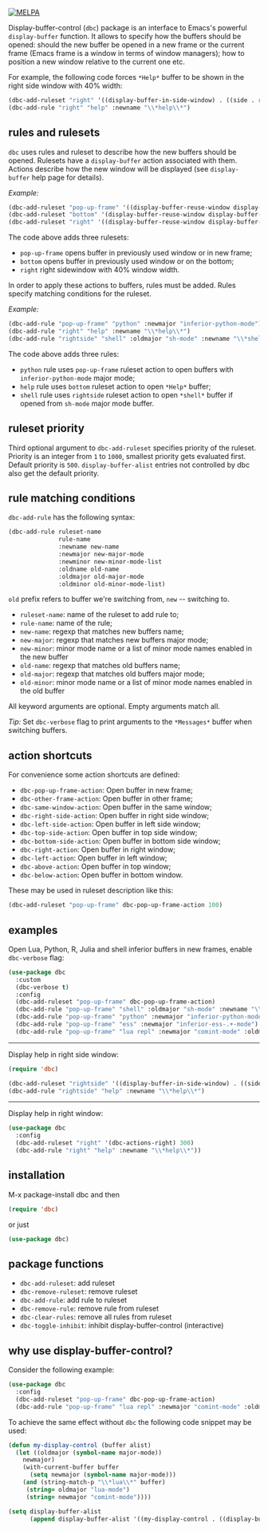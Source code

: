 [![MELPA](https://melpa.org/packages/dbc-badge.svg)](https://melpa.org/#/dbc)

Display-buffer-control (`dbc`) package is an interface to Emacs's powerful `display-buffer` function.
It allows to specify how the buffers should be opened: should the new buffer be opened in a
new frame or the current frame (Emacs frame is a window in terms of window managers); how to
position a new window relative to the current one etc.

For example, the following code forces `*Help*` buffer to be shown in the right side window with 40% width:

```lisp
(dbc-add-ruleset "right" '((display-buffer-in-side-window) . ((side . right) (window-width . 0.4))))
(dbc-add-rule "right" "help" :newname "\\*help\\*")
```

## rules and rulesets ##

`dbc` uses rules and ruleset to describe how the new buffers should be opened.
Rulesets have a `display-buffer` action associated with them.
Actions describe how the new window will be displayed (see `display-buffer` help page for details).

*Example:*

```lisp
(dbc-add-ruleset "pop-up-frame" '((display-buffer-reuse-window display-buffer-pop-up-frame) . ((reusable-frames . 0))))
(dbc-add-ruleset "bottom" '(display-buffer-reuse-window display-buffer-below-selected))
(dbc-add-ruleset "right" '((display-buffer-reuse-window display-buffer-in-side-window) . ((side . right) (window-width . 0.4))))
```

The code above adds three rulesets:

- `pop-up-frame` opens buffer in previously used window or in new frame;
- `bottom` opens buffer in previously used window or on the bottom;
- `right` right sidewindow with 40% window width.

In order to apply these actions to buffers, rules must be added.
Rules specify matching conditions for the ruleset.

*Example:*

```lisp
(dbc-add-rule "pop-up-frame" "python" :newmajor "inferior-python-mode")
(dbc-add-rule "right" "help" :newname "\\*help\\*")
(dbc-add-rule "rightside" "shell" :oldmajor "sh-mode" :newname "\\*shell\\*")
```

The code above adds three rules:

- `python` rule uses `pop-up-frame` ruleset action to open buffers with `inferior-python-mode` major
  mode;
- `help` rule uses `bottom` ruleset action to open `*Help*` buffer;
- `shell` rule uses `rightside` ruleset action to open `*shell*` buffer if opened from `sh-mode`
  major mode buffer.

## ruleset priority ##

Third optional argument to `dbc-add-ruleset` specifies priority of the ruleset.
Priority is an integer from `1` to `1000`, smallest priority gets evaluated first.
Default priority is `500`.
`display-buffer-alist` entries not controlled by dbc also get the default
priority.

## rule matching conditions ##


`dbc-add-rule` has the following syntax:

```lisp
(dbc-add-rule ruleset-name
              rule-name
              :newname new-name
              :newmajor new-major-mode
              :newminor new-minor-mode-list
              :oldname old-name
              :oldmajor old-major-mode
              :oldminor old-minor-mode-list)
```

`old` prefix refers to buffer we're switching from, `new` -- switching to.

- `ruleset-name`: name of the ruleset to add rule to;
- `rule-name`: name of the rule;
- `new-name`: regexp that matches new buffers name;
- `new-major`: regexp that matches new buffers major mode;
- `new-minor`: minor mode name or a list of minor mode names enabled in the new buffer
- `old-name`: regexp that matches old buffers name;
- `old-major`: regexp that matches old buffers major mode;
- `old-minor`: minor mode name or a list of minor mode names enabled in the old buffer

All keyword arguments are optional. Empty arguments match all.

*Tip:* Set `dbc-verbose` flag to print arguments to the `*Messages*` buffer when
switching buffers.

## action shortcuts ##

For convenience some action shortcuts are defined:

- `dbc-pop-up-frame-action`: Open buffer in new frame;
- `dbc-other-frame-action`: Open buffer in other frame;
- `dbc-same-window-action`: Open buffer in the same window;
- `dbc-right-side-action`: Open buffer in right side window;
- `dbc-left-side-action`: Open buffer in left side window;
- `dbc-top-side-action`: Open buffer in top side window;
- `dbc-bottom-side-action`: Open buffer in bottom side window;
- `dbc-right-action`: Open buffer in right window;
- `dbc-left-action`: Open buffer in left window;
- `dbc-above-action`: Open buffer in top window;
- `dbc-below-action`: Open buffer in bottom window.

These may be used in ruleset description like this:

```lisp
(dbc-add-ruleset "pop-up-frame" dbc-pop-up-frame-action 100)
```

## examples ##

Open Lua, Python, R, Julia and shell inferior buffers in new frames, enable
`dbc-verbose` flag:

```lisp
(use-package dbc
  :custom
  (dbc-verbose t)
  :config
  (dbc-add-ruleset "pop-up-frame" dbc-pop-up-frame-action)
  (dbc-add-rule "pop-up-frame" "shell" :oldmajor "sh-mode" :newname "\\*shell\\*")
  (dbc-add-rule "pop-up-frame" "python" :newmajor "inferior-python-mode")
  (dbc-add-rule "pop-up-frame" "ess" :newmajor "inferior-ess-.+-mode")
  (dbc-add-rule "pop-up-frame" "lua repl" :newmajor "comint-mode" :oldmajor "lua-mode" :newname "\\*lua\\*"))
```

---

Display help in right side window:

```lisp
(require 'dbc)

(dbc-add-ruleset "rightside" '((display-buffer-in-side-window) . ((side . right) (window-width . 0.4))))
(dbc-add-rule "rightside" "help" :newname "\\*help\\*")
```

---

Display help in right window:

```lisp
(use-package dbc
  :config
  (dbc-add-ruleset "right" '(dbc-actions-right) 300)
  (dbc-add-rule "right" "help" :newname "\\*help\\*"))
```

## installation ##

<key>M-x package-install dbc</key> and then

```lisp
(require 'dbc)
```

or just

```lisp
(use-package dbc)
```

## package functions ##

- `dbc-add-ruleset`: add ruleset
- `dbc-remove-ruleset`: remove ruleset
- `dbc-add-rule`: add rule to ruleset
- `dbc-remove-rule`: remove rule from ruleset
- `dbc-clear-rules`: remove all rules from ruleset
- `dbc-toggle-inhibit`: inhibit display-buffer-control (interactive)

## why use display-buffer-control? ##

Consider the following example:

```lisp
(use-package dbc
  :config
  (dbc-add-ruleset "pop-up-frame" dbc-pop-up-frame-action)
  (dbc-add-rule "pop-up-frame" "lua repl" :newmajor "comint-mode" :oldmajor "lua-mode" :newname "\\*lua\\*"))
```

To achieve the same effect without `dbc` the following code snippet may be used:

```lisp
(defun my-display-control (buffer alist)
  (let ((oldmajor (symbol-name major-mode))
	newmajor)
    (with-current-buffer buffer
      (setq newmajor (symbol-name major-mode)))
    (and (string-match-p "\\*lua\\*" buffer)
	 (string= oldmajor "lua-mode")
	 (string= newmajor "comint-mode"))))

(setq display-buffer-alist
      (append display-buffer-alist '((my-display-control . ((display-buffer-reuse-window display-buffer-pop-up-frame) . ((reusable-frames . 0)))))))
```
